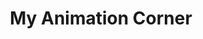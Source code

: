 ---
title: 'My Animation Corner'
redirect_to:
  - 'https://discuss.pencil2d.org/t/my-animation-corner/1096'
---
